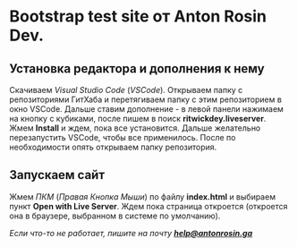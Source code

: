 # Bootstrap test site от Anton Rosin Dev.

## Установка редактора и дополнения к нему
Скачиваем *Visual Studio Code* (*VSCode*).
Открываем папку с репозиториями ГитХаба и перетягиваем папку с этим репозиторием в окно VSCode.
Дальше ставим дополнение - в левой панели нажимаем на кнопку с кубиками, после пишем в поиск **ritwickdey.liveserver**.
Жмем **Install** и ждем, пока все установится.
Дальше желательно перезапустить VSCode, чтобы все применилось.
После по необходимости опять открываем папку репозитория.

## Запускаем сайт
Жмем *ПКМ* (*Правая Кнопка Мыши*) по файлу **index.html** и выбираем пункт **Open with Live Server**.
Ждем пока страница откроется (откроется она в браузере, выбранном в системе по умолчанию).

*Если что-то не работает, пишите на почту **help@antonrosin.ga***
